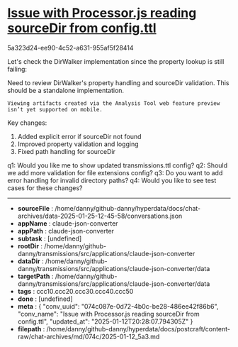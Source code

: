 # [Issue with Processor.js reading sourceDir from config.ttl](https://claude.ai/chat/074c087e-0d72-4b0c-be28-486ee42f86b6)

5a323d24-ee90-4c52-a631-955af5f28414

 Let's check the DirWalker implementation since the property lookup is still failing:

<antThinking>Need to review DirWalker's property handling and sourceDir validation. This should be a standalone implementation.</antThinking>
```
Viewing artifacts created via the Analysis Tool web feature preview isn’t yet supported on mobile.
```



Key changes:
1. Added explicit error if sourceDir not found
2. Improved property validation and logging
3. Fixed path handling for sourceDir

q1: Would you like me to show updated transmissions.ttl config?
q2: Should we add more validation for file extensions config?
q3: Do you want to add error handling for invalid directory paths?
q4: Would you like to see test cases for these changes?

---

* **sourceFile** : /home/danny/github-danny/hyperdata/docs/chat-archives/data-2025-01-25-12-45-58/conversations.json
* **appName** : claude-json-converter
* **appPath** : claude-json-converter
* **subtask** : [undefined]
* **rootDir** : /home/danny/github-danny/transmissions/src/applications/claude-json-converter
* **dataDir** : /home/danny/github-danny/transmissions/src/applications/claude-json-converter/data
* **targetPath** : /home/danny/github-danny/transmissions/src/applications/claude-json-converter/data
* **tags** : ccc10.ccc20.ccc30.ccc40.ccc50
* **done** : [undefined]
* **meta** : {
  "conv_uuid": "074c087e-0d72-4b0c-be28-486ee42f86b6",
  "conv_name": "Issue with Processor.js reading sourceDir from config.ttl",
  "updated_at": "2025-01-12T20:28:07.794305Z"
}
* **filepath** : /home/danny/github-danny/hyperdata/docs/postcraft/content-raw/chat-archives/md/074c/2025-01-12_5a3.md